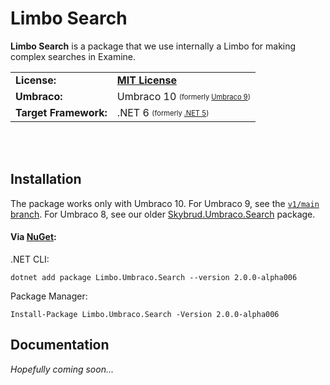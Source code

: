 # Limbo Search

**Limbo Search** is a package that we use internally a Limbo for making complex searches in Examine.

<table>
  <tr>
    <td><strong>License:</strong></td>
    <td><a href="./LICENSE.md"><strong>MIT License</strong></a></td>
  </tr>
  <tr>
    <td><strong>Umbraco:</strong></td>
    <td>
      Umbraco 10      
      <sub><sup>(formerly <a href="https://github.com/limbo-works/Limbo.Umbraco.Search/tree/v1/main">Umbraco 9</a>)</sup></sub>
    </td>
  </tr>
  <tr>
    <td><strong>Target Framework:</strong></td>
    <td>
      .NET 6
      <sub><sup>(formerly <a href="https://github.com/limbo-works/Limbo.Umbraco.Search/tree/v1/main">.NET 5</a>)</sup></sub>
    </td>
  </tr>
</table>

<br /><br />

## Installation

The package works only with Umbraco 10. For Umbraco 9, see the [`v1/main` branch](https://github.com/limbo-works/Limbo.Umbraco.Search/tree/v1/main). For Umbraco 8, see our older [Skybrud.Umbraco.Search](https://github.com/skybrud/Skybrud.Umbraco.Search) package.

#### Via <a href="https://www.nuget.org/packages/Limbo.Umbraco.Search/2.0.0-alpha006" target="_blank">NuGet</a>:

.NET CLI:
```
dotnet add package Limbo.Umbraco.Search --version 2.0.0-alpha006
```

Package Manager:
```
Install-Package Limbo.Umbraco.Search -Version 2.0.0-alpha006
```

## Documentation

*Hopefully coming soon...*
